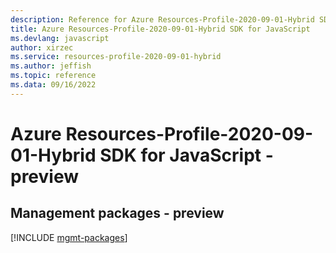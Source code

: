 ```yaml
---
description: Reference for Azure Resources-Profile-2020-09-01-Hybrid SDK for JavaScript
title: Azure Resources-Profile-2020-09-01-Hybrid SDK for JavaScript
ms.devlang: javascript
author: xirzec
ms.service: resources-profile-2020-09-01-hybrid
ms.author: jeffish
ms.topic: reference
ms.data: 09/16/2022
---
```

# Azure Resources-Profile-2020-09-01-Hybrid SDK for JavaScript - preview

## Management packages - preview
[!INCLUDE [mgmt-packages](resources-profile-2020-09-01-hybrid-mgmt-index.md)]
